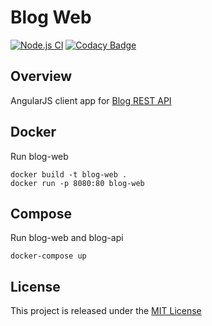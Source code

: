 # Blog Web
[![Node.js CI](https://github.com/nmuzychuk/blog-web/actions/workflows/node.js.yml/badge.svg)](https://github.com/nmuzychuk/blog-web/actions/workflows/node.js.yml)
[![Codacy Badge](https://api.codacy.com/project/badge/Grade/8ac2e162b92f4f61b952c02df288dc8c)](https://www.codacy.com/app/nmuzychuk/blog-web)

## Overview
AngularJS client app for [Blog REST API](https://github.com/nmuzychuk/blog-api)

## Docker
Run blog-web
```
docker build -t blog-web .
docker run -p 8080:80 blog-web
```

## Compose
Run blog-web and blog-api
```
docker-compose up
```

## License
This project is released under the [MIT License](LICENSE.txt)
